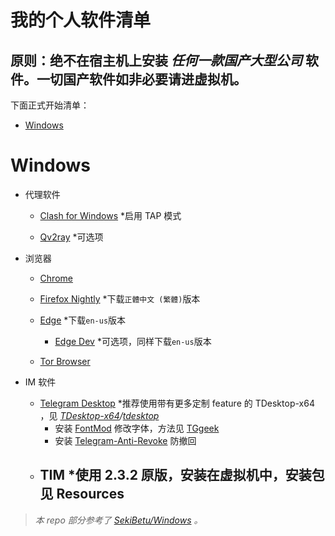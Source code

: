 # 我的个人软件清单

## **原则：绝不在宿主机上安装  *任何一款国产大型公司*  软件**。一切国产软件如非必要请进虚拟机。

下面正式开始清单：

- [Windows](#Windows)

# Windows

- 代理软件

  - [Clash for Windows](https://github.com/Fndroid/clash_for_windows_pkg) *启用 TAP 模式

  - [Qv2ray](https://github.com/Qv2ray/Qv2ray) *可选项
  
- 浏览器

  - [Chrome](https://www.google.com/intl/zh-CN/chrome/)

  - [Firefox Nightly](https://www.mozilla.org/en-US/firefox/all/#product-desktop-nightly) *下载`正體中文 (繁體)`版本
  - [Edge](https://www.microsoft.com/en-us/edge) *下载`en-us`版本
    - [Edge Dev](https://www.microsoftedgeinsider.com/en-us/download/) *可选项，同样下载`en-us`版本
  - [Tor Browser](https://www.torproject.org/download/)

- IM 软件

  - [Telegram Desktop](https://desktop.telegram.org/) *推荐使用带有更多定制 feature 的 TDesktop-x64 ，见 *[TDesktop-x64](https://github.com/TDesktop-x64)/[tdesktop](https://github.com/TDesktop-x64/tdesktop)* 
    - 安装 [FontMod](https://github.com/ysc3839/FontMod) 修改字体，方法见 [TGgeek](https://t.me/TGgeek/760) 
    - 安装 [Telegram-Anti-Revoke](https://github.com/SpriteOvO/Telegram-Anti-Revoke) 防撤回
  - TIM *使用 2.3.2 原版，安装在虚拟机中，安装包见 Resources 
    - 

> *本 repo 部分参考了 [SekiBetu/Windows](https://github.com/SekiBetu/Windows) 。*

